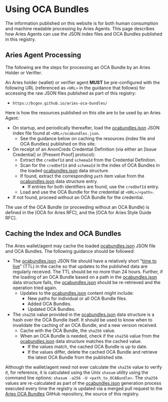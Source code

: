 # Using OCA Bundles

The information published on this website is for both human consumption and machine readable processing by Aries Agents. This
page describes how Aries Agents can use the JSON index files and OCA Bundles published in this registry.

## Aries Agent Processing

The following are the steps for processing an OCA Bundle by an Aries Holder or Verifier.

An Aries holder (wallet) or verifier agent **MUST** be pre-configured with the
following URL (referenced as `<URL>` in the guidance that follows) for accessing
the raw JSON files published as part of this registry:

- `https://bcgov.github.io/aries-oca-bundles/`

Here is how the resources published on this site are to be used by an Aries Agent:

- On startup, and periodically thereafter, load the [ocabundles.json] JSON index file found at `<URL>/ocabundles.json`.
  - See the guidance below on caching the resources (index file and OCA Bundles) published on this site.
- On receipt of an AnonCreds Credential Definition (via either an [Issue Credential] or [Present Proof] protocol):
  - Extract the `credDefId` and `schemaId` from the Credential Definition.
  - Scan for the `credDefId` and `schemaId` in the index of OCA Bundles in the loaded [ocabundles.json] data structure.
  - If found, extract the corresponding `path` item value from the [ocabundles.json] data structure entry.
    - If entries for both identifiers are found, use the `credDefId` entry.
  - Load and use the OCA Bundle for the credential at `<URL>/<path>`.
- If not found, proceed without an OCA Bundle for the credential.

The use of the OCA Bundle (or proceeding without an OCA Bundle) is defined in the [OCA for Aries RFC], and the [OCA for Aries Style Guide RFC].

## Caching the Index and OCA Bundles

The Aries wallet/agent may cache the loaded [ocabundles.json] JSON file and OCA Bundles. The following guidance should be followed:

- The [ocabundles.json] JSON file should have a relatively short "[time to
  live](https://en.wikipedia.org/wiki/Time_to_live)" (TTL) in the cache so that
  updates to the published data are regularly received. The TTL should be no
  more than 24 hours. Further, if the loading of an OCA Bundle based on a path
  in the [ocabundles.json] data structure fails, the [ocabundles.json] should be
  re-retrieved and the operation tried again.
  - Updates to the [ocabundles.json] content might include:
    - New paths for individual or all OCA Bundle files.
    - Added OCA Bundles.
    - Updated OCA Bundles.
- The `sha256` value provided in the [ocabundles.json] data structure is a hash over the OCA Bundle itself. It should be used to know when to invalidate the caching of an OCA Bundle, and a new version received.
  - Cache with the OCA Bundle, the `sha256` value.
  - When an OCA Bundle is needed, check if the `sha256` value from the [ocabundles.json] data structure matches the cached value.
    - If the values match, the cached OCA Bundle is up to date.
    - If the values differ, delete the cached OCA Bundle and retrieve the latest OCA Bundle from the published site.

Although the wallet/agent need not ever calculate the `sha256` value to verify
it, for reference, it is calculated using the Unix `shasum` utility using the
command line options: `shasum -a256 -U <path_to_OCABundle>`. The `sha256` values
are re-calculated as part of the [ocabundles.json] generation process executed
every time the registry is updated via a merged pull request to the
[Aries OCA Bundles] GitHub repository, the source of this registry.

[Aries OCA Bundles]: https://bcgov.github.io/aries-oca-bundles/
[ocabundles.json]: /ocabundles.json
